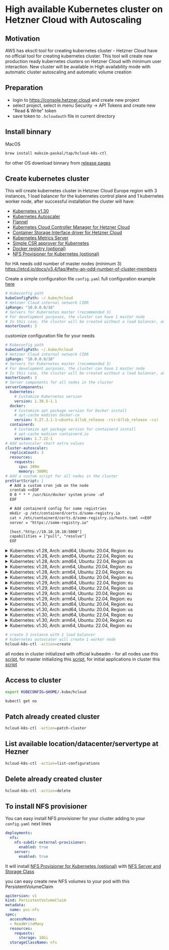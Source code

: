 # High available Kubernetes cluster on Hetzner Cloud with Autoscaling

## Motivation

AWS has eksctl tool for creating kubernetes cluster - Hetzner Cloud have no official tool for creating kubernetes cluster. This tool will create new production ready kubernetes clusters on Hetzner Cloud with minimum user interaction. New cluster will be available in High availability mode with automatic cluster autoscaling and automatic volume creation

## Preparation

- login to <https://console.hetzner.cloud> and create new project
- select project, select in menu Security -> API Tokens and create new "Read & Write" token
- save token to `.hcloudauth` file in current directory

## Install binnary

MacOS

```bash
brew install maksim-paskal/tap/hcloud-k8s-ctl
```

for other OS download binnary from [release pages](https://github.com/maksim-paskal/hcloud-k8s-ctl/releases)

## Create kubernetes cluster

This will create kubernetes cluster in Hetzner Cloud Europe region with 3 instances, 1 load balancer for the kubernetes control plane and 1 kubernetes worker node, after successful installation the cluster will have:

- [Kubernetes v1.30](https://github.com/kubernetes/kubernetes)
- [Kubernetes Autoscaler](https://github.com/kubernetes/autoscaler)
- [Flannel](https://github.com/flannel-io/flannel)
- [Kubernetes Cloud Controller Manager for Hetzner Cloud](https://github.com/hetznercloud/hcloud-cloud-controller-manager)
- [Container Storage Interface driver for Hetzner Cloud](https://github.com/hetznercloud/csi-driver)
- [Kubernetes Metrics Server](https://github.com/kubernetes-sigs/metrics-server)
- [Simple CSR approver for Kubernetes](https://github.com/postfinance/kubelet-csr-approver)
- [Docker registry (optional)](https://github.com/distribution/distribution)
- [NFS Provisioner for Kubernetes (optional)](https://github.com/kubernetes-sigs/nfs-subdir-external-provisioner)

for HA needs odd number of master nodes (minimum 3) <https://etcd.io/docs/v3.4/faq/#why-an-odd-number-of-cluster-members>

Create a simple configuration file `config.yaml` full configuration example [here](https://github.com/maksim-paskal/hcloud-k8s-ctl/blob/main/e2e/configs/full.yaml)

```yaml
# Kubeconfig path
kubeConfigPath: ~/.kube/hcloud
# Hetzner Cloud internal network CIDR
ipRange: "10.0.0.0/16"
# Servers for Kubernetes master (recommended 3)
# For development purposes, the cluster can have 1 master node  
# In this case, the cluster will be created without a load balancer, and pods can be scheduled on the master
masterCount: 3
```

customize configuration file for your needs

```yaml
# Kubeconfig path
kubeConfigPath: ~/.kube/hcloud
# Hetzner Cloud internal network CIDR
ipRange: "10.0.0.0/16"
# Servers for Kubernetes master (recommended 3)
# For development purposes, the cluster can have 1 master node  
# In this case, the cluster will be created without a load balancer, and pods can be scheduled on the master
masterCount: 3
# Server components for all nodes in the cluster
serverComponents:
  kubernetes:
    # Customize Kubernetes version
    version: 1.30.5-1.1
  docker:
    # Customize apt package version for Docker install
    # apt-cache madison docker-ce
    version: 5:27.3.1-1~ubuntu.$(lsb_release -rs)~$(lsb_release -cs)
  containerd:
    # Customize apt package version for containerd install
    # apt-cache madison containerd.io
    version: 1.7.22-1
# Add autoscaler chart extra values
cluster-autoscaler:
  replicaCount: 3
  resources:
    requests:
      cpu: 200m
      memory: 300Mi
# Add a custom script for all nodes in the cluster
preStartScript: |
  # Add a custom cron job on the node
  crontab <<EOF
  0 0 * * * /usr/bin/docker system prune -af
  EOF

  # Add containerd config for some registries
  mkdir -p /etc/containerd/certs.d/some-registry.io
  cat > /etc/containerd/certs.d/some-registry.io/hosts.toml <<EOF
  server = "https://some-registry.io"

  [host."http://10.10.10.10:5000"]
  capabilities = ["pull", "resolve"]
  EOF
```

<!--- move_e2e_details_start -->
<details><summary>Kubernetes: v1.28, Arch: amd64, Ubuntu: 20.04, Region: eu</summary>

```yaml
masterCount: 3
serverComponents:
  ubuntu:
    version: ubuntu-20.04
    architecture: x86
  kubernetes:
    version: 1.28.2-1.1
  docker:
    version: 5:24.0.6-1~ubuntu.$(lsb_release -rs)~$(lsb_release -cs)
  containerd:
    version: 1.6.24-1

```
</details>
<details><summary>Kubernetes: v1.28, Arch: amd64, Ubuntu: 22.04, Region: eu</summary>

```yaml
masterCount: 3
serverComponents:
  ubuntu:
    version: ubuntu-22.04
    architecture: x86
  kubernetes:
    version: 1.28.2-1.1
  docker:
    version: 5:24.0.6-1~ubuntu.$(lsb_release -rs)~$(lsb_release -cs)
  containerd:
    version: 1.6.24-1

```
</details>
<details><summary>Kubernetes: v1.28, Arch: amd64, Ubuntu: 22.04, Region: us</summary>

```yaml
masterCount: 3
networkZone: us-east
location: ash
datacenter: ash-dc1
masterServers:
  servertype: cpx21
serverComponents:
  ubuntu:
    version: ubuntu-22.04
    architecture: x86
  kubernetes:
    version: 1.28.2-1.1
  docker:
    version: 5:24.0.6-1~ubuntu.$(lsb_release -rs)~$(lsb_release -cs)
  containerd:
    version: 1.6.24-1
cluster-autoscaler:
  autoscalingGroups:
  - name: cpx51-ash
    minSize: 1
    maxSize: 20
    instanceType: cpx51
    region: ash
```
</details>
<details><summary>Kubernetes: v1.28, Arch: arm64, Ubuntu: 20.04, Region: eu</summary>

```yaml
masterCount: 3
serverComponents:
  ubuntu:
    version: ubuntu-20.04
    architecture: arm
  kubernetes:
    version: 1.28.2-1.1
  docker:
    version: 5:24.0.6-1~ubuntu.$(lsb_release -rs)~$(lsb_release -cs)
  containerd:
    version: 1.6.24-1
masterServers:
  servertype: cax11
cluster-autoscaler:
  autoscalingGroups:
  - name: cax-fsn1
    minSize: 1
    maxSize: 20
    instanceType: cax41
    region: fsn1

```
</details>
<details><summary>Kubernetes: v1.28, Arch: arm64, Ubuntu: 22.04, Region: eu</summary>

```yaml
masterCount: 3
serverComponents:
  ubuntu:
    version: ubuntu-22.04
    architecture: arm
  kubernetes:
    version: 1.28.2-1.1
  docker:
    version: 5:24.0.6-1~ubuntu.$(lsb_release -rs)~$(lsb_release -cs)
  containerd:
    version: 1.6.24-1
masterServers:
  servertype: cax11
cluster-autoscaler:
  autoscalingGroups:
  - name: cax-fsn1
    minSize: 1
    maxSize: 20
    instanceType: cax41
    region: fsn1
```
</details>
<details><summary>Kubernetes: v1.29, Arch: amd64, Ubuntu: 20.04, Region: eu</summary>

```yaml
masterCount: 3
serverComponents:
  ubuntu:
    version: ubuntu-20.04
    architecture: x86
  kubernetes:
    version: 1.29.3-1.1
  docker:
    version: 5:24.0.6-1~ubuntu.$(lsb_release -rs)~$(lsb_release -cs)
  containerd:
    version: 1.6.24-1

```
</details>
<details><summary>Kubernetes: v1.29, Arch: amd64, Ubuntu: 22.04, Region: eu</summary>

```yaml
masterCount: 3
serverComponents:
  ubuntu:
    version: ubuntu-22.04
    architecture: x86
  kubernetes:
    version: 1.29.3-1.1
  docker:
    version: 5:24.0.6-1~ubuntu.$(lsb_release -rs)~$(lsb_release -cs)
  containerd:
    version: 1.6.24-1

```
</details>
<details><summary>Kubernetes: v1.29, Arch: amd64, Ubuntu: 22.04, Region: us</summary>

```yaml
masterCount: 3
networkZone: us-east
location: ash
datacenter: ash-dc1
masterServers:
  servertype: cpx21
serverComponents:
  ubuntu:
    version: ubuntu-22.04
    architecture: x86
  kubernetes:
    version: 1.29.3-1.1
  docker:
    version: 5:24.0.6-1~ubuntu.$(lsb_release -rs)~$(lsb_release -cs)
  containerd:
    version: 1.6.24-1
cluster-autoscaler:
  autoscalingGroups:
  - name: cpx51-ash
    minSize: 1
    maxSize: 20
    instanceType: cpx51
    region: ash
```
</details>
<details><summary>Kubernetes: v1.29, Arch: arm64, Ubuntu: 20.04, Region: eu</summary>

```yaml
masterCount: 3
serverComponents:
  ubuntu:
    version: ubuntu-20.04
    architecture: arm
  kubernetes:
    version: 1.29.3-1.1
  docker:
    version: 5:24.0.6-1~ubuntu.$(lsb_release -rs)~$(lsb_release -cs)
  containerd:
    version: 1.6.24-1
masterServers:
  servertype: cax11
cluster-autoscaler:
  autoscalingGroups:
  - name: cax-fsn1
    minSize: 1
    maxSize: 20
    instanceType: cax41
    region: fsn1

```
</details>
<details><summary>Kubernetes: v1.29, Arch: arm64, Ubuntu: 22.04, Region: eu</summary>

```yaml
masterCount: 3
serverComponents:
  ubuntu:
    version: ubuntu-22.04
    architecture: arm
  kubernetes:
    version: 1.29.3-1.1
  docker:
    version: 5:24.0.6-1~ubuntu.$(lsb_release -rs)~$(lsb_release -cs)
  containerd:
    version: 1.6.24-1
masterServers:
  servertype: cax11
cluster-autoscaler:
  autoscalingGroups:
  - name: cax-fsn1
    minSize: 1
    maxSize: 20
    instanceType: cax41
    region: fsn1
```
</details>
<details><summary>Kubernetes: v1.30, Arch: amd64, Ubuntu: 20.04, Region: eu</summary>

```yaml
ipRange: "10.0.0.0/16"
masterCount: 3
serverComponents:
  ubuntu:
    version: ubuntu-20.04
    architecture: x86
  kubernetes:
    version: 1.30.5-1.1
  docker:
    version: 5:27.3.1-1~ubuntu.$(lsb_release -rs)~$(lsb_release -cs)
  containerd:
    version: 1.7.22-1

```
</details>
<details><summary>Kubernetes: v1.30, Arch: amd64, Ubuntu: 20.04, Region: us</summary>

```yaml
ipRange: "10.0.0.0/16"
masterCount: 3
networkZone: us-east
location: ash
datacenter: ash-dc1
masterServers:
  servertype: cpx21
serverComponents:
  ubuntu:
    version: ubuntu-20.04
    architecture: x86
  kubernetes:
    version: 1.30.5-1.1
  docker:
    version: 5:27.3.1-1~ubuntu.$(lsb_release -rs)~$(lsb_release -cs)
  containerd:
    version: 1.7.22-1
cluster-autoscaler:
  autoscalingGroups:
  - name: cpx51-ash
    minSize: 1
    maxSize: 20
    instanceType: cpx51
    region: ash
```
</details>
<details><summary>Kubernetes: v1.30, Arch: amd64, Ubuntu: 22.04, Region: eu</summary>

```yaml
ipRange: "10.0.0.0/16"
masterCount: 3
serverComponents:
  ubuntu:
    version: ubuntu-22.04
    architecture: x86
  kubernetes:
    version: 1.30.5-1.1
  docker:
    version: 5:27.3.1-1~ubuntu.$(lsb_release -rs)~$(lsb_release -cs)
  containerd:
    version: 1.7.22-1

```
</details>
<details><summary>Kubernetes: v1.30, Arch: arm64, Ubuntu: 20.04, Region: eu</summary>

```yaml
ipRange: "10.0.0.0/16"
masterCount: 3
serverComponents:
  ubuntu:
    version: ubuntu-20.04
    architecture: arm
  kubernetes:
    version: 1.30.5-1.1
  docker:
    version: 5:27.3.1-1~ubuntu.$(lsb_release -rs)~$(lsb_release -cs)
  containerd:
    version: 1.7.22-1
masterServers:
  servertype: cax11
cluster-autoscaler:
  autoscalingGroups:
  - name: cax-fsn1
    minSize: 1
    maxSize: 20
    instanceType: cax41
    region: fsn1
```
</details>
<details><summary>Kubernetes: v1.30, Arch: arm64, Ubuntu: 22.04, Region: eu</summary>

```yaml
ipRange: "10.0.0.0/16"
masterCount: 3
serverComponents:
  ubuntu:
    version: ubuntu-22.04
    architecture: arm
  kubernetes:
    version: 1.30.5-1.1
  docker:
    version: 5:27.3.1-1~ubuntu.$(lsb_release -rs)~$(lsb_release -cs)
  containerd:
    version: 1.7.22-1
masterServers:
  servertype: cax11
cluster-autoscaler:
  autoscalingGroups:
  - name: cax-fsn1
    minSize: 1
    maxSize: 20
    instanceType: cax41
    region: fsn1

```
</details>

<!--- move_e2e_details_end -->

```bash
# create 3 instance with 1 load balancer
# kubernetes autoscaler will create 1 worker node
hcloud-k8s-ctl -action=create
```

all nodes in cluster initialized with official kubeadm - for all nodes use this [script](https://github.com/maksim-paskal/hcloud-k8s-ctl/blob/main/scripts/common-install.sh), for master initializing this [script](https://github.com/maksim-paskal/hcloud-k8s-ctl/blob/main/scripts/init-master.sh), for initial applications in cluster this [script](https://github.com/maksim-paskal/hcloud-k8s-ctl/blob/main/scripts/post-install.sh)

## Access to cluster

```bash
export KUBECONFIG=$HOME/.kube/hcloud

kubectl get no
```

## Patch already created cluster

```bash
hcloud-k8s-ctl -action=patch-cluster
```

## List available location/datacenter/servertype at Hezner

```bash
hcloud-k8s-ctl -action=list-configurations
```

## Delete already created cluster

```bash
hcloud-k8s-ctl -action=delete
```

## To install NFS provisioner

You can easy install NFS provisioner for your cluster adding to your `config.yaml` next lines

```yaml
deployments:
  nfs:
    nfs-subdir-external-provisioner:
      enabled: true
    server:
      enabled: true
```

It will install [NFS Provisioner for Kubernetes (optional)](https://github.com/kubernetes-sigs/nfs-subdir-external-provisioner) with [NFS Server and Storage Class](scripts/chart/templates/nfs-server.yaml)

you can easy create new NFS volumes to your pod with this PersistentVolumeClaim

```yaml
apiVersion: v1
kind: PersistentVolumeClaim
metadata:
  name: pvc-nfs
spec:
  accessModes:
  - ReadWriteMany
  resources:
    requests:
      storage: 10Gi
  storageClassName: nfs
```
